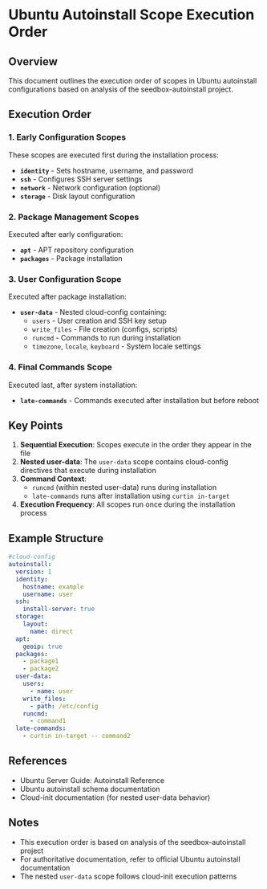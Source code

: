 # Ubuntu Autoinstall Scope Execution Order

## Overview

This document outlines the execution order of scopes in Ubuntu autoinstall configurations based on analysis of the seedbox-autoinstall project.

## Execution Order

### 1. Early Configuration Scopes

These scopes are executed first during the installation process:

- **`identity`** - Sets hostname, username, and password
- **`ssh`** - Configures SSH server settings  
- **`network`** - Network configuration (optional)
- **`storage`** - Disk layout configuration

### 2. Package Management Scopes

Executed after early configuration:

- **`apt`** - APT repository configuration
- **`packages`** - Package installation

### 3. User Configuration Scope

Executed after package installation:

- **`user-data`** - Nested cloud-config containing:
  - `users` - User creation and SSH key setup
  - `write_files` - File creation (configs, scripts)
  - `runcmd` - Commands to run during installation
  - `timezone`, `locale`, `keyboard` - System locale settings

### 4. Final Commands Scope

Executed last, after system installation:

- **`late-commands`** - Commands executed after installation but before reboot

## Key Points

1. **Sequential Execution**: Scopes execute in the order they appear in the file
2. **Nested user-data**: The `user-data` scope contains cloud-config directives that execute during installation
3. **Command Context**:
   - `runcmd` (within nested user-data) runs during installation
   - `late-commands` runs after installation using `curtin in-target`
4. **Execution Frequency**: All scopes run once during the installation process

## Example Structure

```yaml
#cloud-config
autoinstall:
  version: 1
  identity:
    hostname: example
    username: user
  ssh:
    install-server: true
  storage:
    layout:
      name: direct
  apt:
    geoip: true
  packages:
    - package1
    - package2
  user-data:
    users:
      - name: user
    write_files:
      - path: /etc/config
    runcmd:
      - command1
  late-commands:
    - curtin in-target -- command2
```

## References

- Ubuntu Server Guide: Autoinstall Reference
- Ubuntu autoinstall schema documentation
- Cloud-init documentation (for nested user-data behavior)

## Notes

- This execution order is based on analysis of the seedbox-autoinstall project
- For authoritative documentation, refer to official Ubuntu autoinstall documentation
- The nested `user-data` scope follows cloud-init execution patterns

